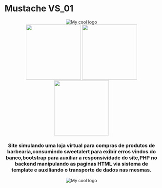 # Mustache VS_01
<div align="center">
   <img src="https://user-images.githubusercontent.com/66562175/180655848-578f6c83-743e-4214-a93f-b9609b354ced.png" alt="My cool logo"/>
</div>
<div align="center">
   <img width="180" src="https://user-images.githubusercontent.com/66562175/180655937-f3217e1a-7af5-48b8-bb21-ead9ea91322f.png" />
   <img width="180" src="https://user-images.githubusercontent.com/66562175/180656314-d0c9f327-4215-4754-8227-4de8314bd4ce.png" />
   <img width="180" src="https://user-images.githubusercontent.com/66562175/180655944-72e36b88-85b1-40f4-bcf9-978b8f49c193.png" />
</div>
<div align="center">
   <h3><p>Site simulando uma loja virtual para compras de produtos de barbearia,consumindo sweetalert para exibir erros vindos do banco,bootstrap para auxiliar a responsividade do site,PHP no backend manipulando as paginas HTML via sistema de template e auxiliando o transporte de dados nas mesmas.<p></h3>
</div>
<div align="center">
   <img src="https://user-images.githubusercontent.com/66562175/180656073-7a627b93-554c-4047-91a3-745fe95a8caa.jpg" alt="My cool logo"/>
</div>
